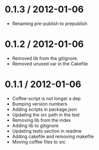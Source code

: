 
0.1.3 / 2012-01-06 
==================

  * Renaming pre-publish to prepublish

0.1.2 / 2012-01-06 
==================

  * Removed lib from the gitignore.
  * Removed unused var in the Cakefile

0.1.1 / 2012-01-06 
==================

  * Coffee-script is not longer a dep
  * Bumping version numbers
  * Adding scripts in package.json
  * Updating the src path in the test
  * Removing lib from the index
  * Adding lib to gitignore
  * Updating tests section in readme
  * Adding cakefile and removing makefile
  * Moving coffee files to src
